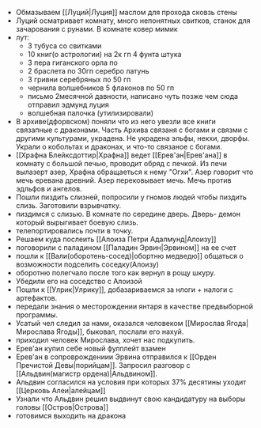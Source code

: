 * Обмазываем [[Луций|Луция]] маслом для прохода сковзь стены
* Луций осматривает комнату, много непонятных свитков, станок для зачарования с рунами. В комнате ковер мимик
* лут:
	* 3 тубуса со свитками
	* 10 книг(о астрологии) на 2к гп 4 фунта штука
	* 3 пера гиганского орла по 
	* 2 браслета по 30гп серебро латунь
	* 3 гривни серебряных по 50 гп
	* чернила волшебников 5 флаконов по 50 гп
	* письмо 2месячной давности, написано чуть позже чем сюда отправил эдмунд луция
	* волшебная палочка (утилизировали)
* В архиве(дфорвском) поняли что из него увезли все книги связапные с драконами. Часть Архива связаня с богами и связми с другими культурами, украдена. Не украдена эльфы, некхи, дворфы. Украли о кобольтах и драконах, и что-то связаное с богами.
* [[Храфна Блейксдоттир|Храфна]] ведет [[Ерев'ан|Ерев'ана]] в комнату с большой печью, проводит обряд с печкой. Из печи вылазерт азер, Храфна обращаеться к нему "Огхи". Азер говорит что мечь еревана древний. Азер перековывает мечь. Мечь против эдльфов и ангелов.
* Пошли пиздить слизней, попросили у гномов людей чтобы пиздить слизь. Заготовили взрывчатку.
* пиздимся  с слизью. В комнате по середине дверь. Дверь- демон который вырыгивает боевую слизь.
* телепортировались почти в точку.
* Решаем куда послеить [[Алоиза Петри Адалмунд|Алоизу]]
* поговорили с паладином [[Паладин Эрвин|Эрвином]] на ее счет
* пошли к [[Вали(оборотень-сосед)|обортню медведю]] общаться о возможности подселить соседку(Алоизу)
* оборотню полегчало после того как вернул в рощу шкуру.
* Убедили его на соседство с Алоизой
* Пошли к [[Улрик|Улрику]], добазариваемся за нлоги + налоги с артефактов.
* передали знания о месторождении янтаря в качестве предвыборной программы.
* Усатый чел следил за нами, оказался человеком [[Мирослав Ягода|Мирослава Ягоды]], быковал, послали его нахуй.
* приходил человек Мирослава, хочет нас подкупить.
* Ерев'ан купил себе новый фулплейт взамен
* Ерев'ан в сопроврождениии Эрвина отправился к [[Орден Пречистой Девы|порийцам]]. Запросил разговор с [[Альдвин(магистр ордена)|Альдвином]].
* Альдвин согласился на условия при которых 37% десятины уходит [[Церковь Алеи|алейцам]] 
* Узнали что Альдвин решил выдвинут свою кандидатуру на выборы головы [[Остров|Острова]]
* готовимся выходить на дракона